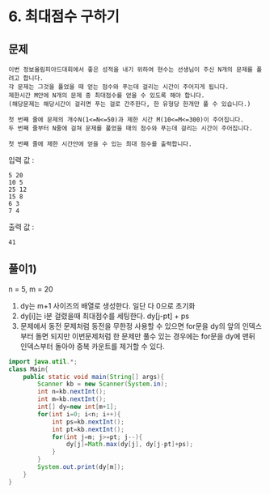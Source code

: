 # 6. 최대점수 구하기
## 문제
```
이번 정보올림피아드대회에서 좋은 성적을 내기 위하여 현수는 선생님이 주신 N개의 문제를 풀려고 합니다.
각 문제는 그것을 풀었을 때 얻는 점수와 푸는데 걸리는 시간이 주어지게 됩니다.
제한시간 M안에 N개의 문제 중 최대점수를 얻을 수 있도록 해야 합니다.
(해당문제는 해당시간이 걸리면 푸는 걸로 간주한다, 한 유형당 한개만 풀 수 있습니다.)

첫 번째 줄에 문제의 개수N(1<=N<=50)과 제한 시간 M(10<=M<=300)이 주어집니다.
두 번째 줄부터 N줄에 걸쳐 문제를 풀었을 때의 점수와 푸는데 걸리는 시간이 주어집니다.

첫 번째 줄에 제한 시간안에 얻을 수 있는 최대 점수를 출력합니다.
```

입력 값 :
```
5 20
10 5
25 12
15 8
6 3
7 4
```

출력 값 :
```
41
```

## 풀이1) 
n = 5, m = 20
1. dy는 m+1 사이즈의 배열로 생성한다. 일단 다 0으로 초기화
2. dy[i]는 i분 걸렸을때 최대점수를 세팅한다. dy[j-pt] + ps
3. 문제에서 동전 문제처럼 동전을 무한정 사용할 수 있으면 for문을 dy의 앞의 인덱스부터 돌면 되지만 이번문제처럼 한 문제만 풀수 있는 경우에는 for문을 dy에 맨뒤 인덱스부터 돌아야 중복 카운트를 제거할 수 있다.

```java
import java.util.*;
class Main{
	public static void main(String[] args){
		Scanner kb = new Scanner(System.in);
		int n=kb.nextInt();
		int m=kb.nextInt();
		int[] dy=new int[m+1];
		for(int i=0; i<n; i++){
			int ps=kb.nextInt();
			int pt=kb.nextInt();
			for(int j=m; j>=pt; j--){
				dy[j]=Math.max(dy[j], dy[j-pt]+ps);
			}
		}
		System.out.print(dy[m]);
	}
}
```